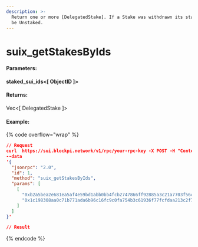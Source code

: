 ```yaml
---
description: >-
  Return one or more [DelegatedStake]. If a Stake was withdrawn its status will
  be Unstaked.
---
```


# suix\_getStakesByIds

#### **Parameters:**

**staked\_sui\_ids<\[ ObjectID ]>**

#### **Returns:**

Vec<\[ DelegatedStake ]>

#### Example:

{% code overflow="wrap" %}
```json
// Request
curl  https://sui.blockpi.network/v1/rpc/your-rpc-key -X POST -H "Content-Type: application/json" 
--data 
'{
  "jsonrpc": "2.0",
  "id": 1,
  "method": "suix_getStakesByIds",
  "params": [
    [
      "0xb2a5bea2e681ea5af4e59bd1abb0bb4fcb2747866ff92885a3c21a7703f56472",
      "0x1c198308aa0c71b771ada6b96c16fc9c0fa754b3c61936f77fcfdaa213c2f7b4"
    ]
  ]
}'

// Result

```
{% endcode %}
